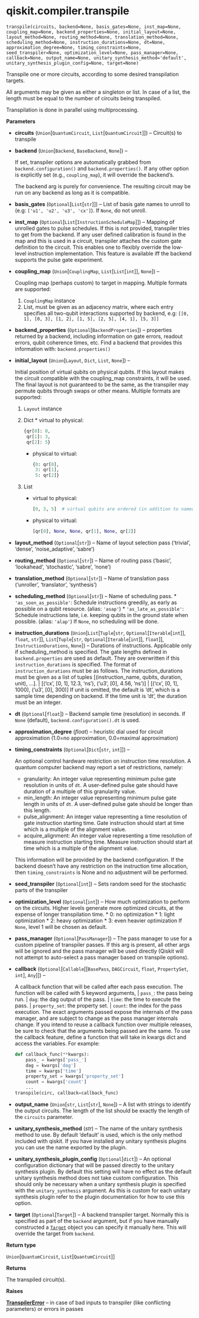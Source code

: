 # qiskit.compiler.transpile

<span id="undefined" />

`transpile(circuits, backend=None, basis_gates=None, inst_map=None, coupling_map=None, backend_properties=None, initial_layout=None, layout_method=None, routing_method=None, translation_method=None, scheduling_method=None, instruction_durations=None, dt=None, approximation_degree=None, timing_constraints=None, seed_transpiler=None, optimization_level=None, pass_manager=None, callback=None, output_name=None, unitary_synthesis_method='default', unitary_synthesis_plugin_config=None, target=None)`

Transpile one or more circuits, according to some desired transpilation targets.

All arguments may be given as either a singleton or list. In case of a list, the length must be equal to the number of circuits being transpiled.

Transpilation is done in parallel using multiprocessing.

**Parameters**

*   **circuits** (`Union`\[`QuantumCircuit`, `List`\[`QuantumCircuit`]]) – Circuit(s) to transpile

*   **backend** (`Union`\[`Backend`, `BaseBackend`, `None`]) –

    If set, transpiler options are automatically grabbed from `backend.configuration()` and `backend.properties()`. If any other option is explicitly set (e.g., `coupling_map`), it will override the backend’s.

    <Admonition title="Note" type="note">
      The backend arg is purely for convenience. The resulting circuit may be run on any backend as long as it is compatible.
    </Admonition>

*   **basis\_gates** (`Optional`\[`List`\[`str`]]) – List of basis gate names to unroll to (e.g: `['u1', 'u2', 'u3', 'cx']`). If `None`, do not unroll.

*   **inst\_map** (`Optional`\[`List`\[`InstructionScheduleMap`]]) – Mapping of unrolled gates to pulse schedules. If this is not provided, transpiler tries to get from the backend. If any user defined calibration is found in the map and this is used in a circuit, transpiler attaches the custom gate definition to the circuit. This enables one to flexibly override the low-level instruction implementation. This feature is available iff the backend supports the pulse gate experiment.

*   **coupling\_map** (`Union`\[`CouplingMap`, `List`\[`List`\[`int`]], `None`]) –

    Coupling map (perhaps custom) to target in mapping. Multiple formats are supported:

    1.  `CouplingMap` instance
    2.  List, must be given as an adjacency matrix, where each entry specifies all two-qubit interactions supported by backend, e.g: `[[0, 1], [0, 3], [1, 2], [1, 5], [2, 5], [4, 1], [5, 3]]`

*   **backend\_properties** (`Optional`\[`BackendProperties`]) – properties returned by a backend, including information on gate errors, readout errors, qubit coherence times, etc. Find a backend that provides this information with: `backend.properties()`

*   **initial\_layout** (`Union`\[`Layout`, `Dict`, `List`, `None`]) –

    Initial position of virtual qubits on physical qubits. If this layout makes the circuit compatible with the coupling\_map constraints, it will be used. The final layout is not guaranteed to be the same, as the transpiler may permute qubits through swaps or other means. Multiple formats are supported:

    1.  `Layout` instance

    2.  Dict \* virtual to physical:

        ```python
        {qr[0]: 0,
         qr[1]: 3,
         qr[2]: 5}
        ```

        *   physical to virtual:

            ```python
            {0: qr[0],
             3: qr[1],
             5: qr[2]}
            ```

    3.  List

        *   virtual to physical:

            ```python
            [0, 3, 5]  # virtual qubits are ordered (in addition to named)
            ```

        *   physical to virtual:

            ```python
            [qr[0], None, None, qr[1], None, qr[2]]
            ```

*   **layout\_method** (`Optional`\[`str`]) – Name of layout selection pass (‘trivial’, ‘dense’, ‘noise\_adaptive’, ‘sabre’)

*   **routing\_method** (`Optional`\[`str`]) – Name of routing pass (‘basic’, ‘lookahead’, ‘stochastic’, ‘sabre’, ‘none’)

*   **translation\_method** (`Optional`\[`str`]) – Name of translation pass (‘unroller’, ‘translator’, ‘synthesis’)

*   **scheduling\_method** (`Optional`\[`str`]) – Name of scheduling pass. \* `'as_soon_as_possible'`: Schedule instructions greedily, as early as possible on a qubit resource. (alias: `'asap'`) \* `'as_late_as_possible'`: Schedule instructions late, i.e. keeping qubits in the ground state when possible. (alias: `'alap'`) If `None`, no scheduling will be done.

*   **instruction\_durations** (`Union`\[`List`\[`Tuple`\[`str`, `Optional`\[`Iterable`\[`int`]], `float`, `str`]], `List`\[`Tuple`\[`str`, `Optional`\[`Iterable`\[`int`]], `float`]], `InstructionDurations`, `None`]) – Durations of instructions. Applicable only if scheduling\_method is specified. The gate lengths defined in `backend.properties` are used as default. They are overwritten if this `instruction_durations` is specified. The format of `instruction_durations` must be as follows. The instruction\_durations must be given as a list of tuples \[(instruction\_name, qubits, duration, unit), …]. | \[(‘cx’, \[0, 1], 12.3, ‘ns’), (‘u3’, \[0], 4.56, ‘ns’)] | \[(‘cx’, \[0, 1], 1000), (‘u3’, \[0], 300)] If unit is omitted, the default is ‘dt’, which is a sample time depending on backend. If the time unit is ‘dt’, the duration must be an integer.

*   **dt** (`Optional`\[`float`]) – Backend sample time (resolution) in seconds. If `None` (default), `backend.configuration().dt` is used.

*   **approximation\_degree** (*float*) – heuristic dial used for circuit approximation (1.0=no approximation, 0.0=maximal approximation)

*   **timing\_constraints** (`Optional`\[`Dict`\[`str`, `int`]]) –

    An optional control hardware restriction on instruction time resolution. A quantum computer backend may report a set of restrictions, namely:

    *   granularity: An integer value representing minimum pulse gate resolution in units of `dt`. A user-defined pulse gate should have duration of a multiple of this granularity value.
    *   min\_length: An integer value representing minimum pulse gate length in units of `dt`. A user-defined pulse gate should be longer than this length.
    *   pulse\_alignment: An integer value representing a time resolution of gate instruction starting time. Gate instruction should start at time which is a multiple of the alignment value.
    *   acquire\_alignment: An integer value representing a time resolution of measure instruction starting time. Measure instruction should start at time which is a multiple of the alignment value.

    This information will be provided by the backend configuration. If the backend doesn’t have any restriction on the instruction time allocation, then `timing_constraints` is None and no adjustment will be performed.

*   **seed\_transpiler** (`Optional`\[`int`]) – Sets random seed for the stochastic parts of the transpiler

*   **optimization\_level** (`Optional`\[`int`]) – How much optimization to perform on the circuits. Higher levels generate more optimized circuits, at the expense of longer transpilation time. \* 0: no optimization \* 1: light optimization \* 2: heavy optimization \* 3: even heavier optimization If `None`, level 1 will be chosen as default.

*   **pass\_manager** (`Optional`\[`PassManager`]) – The pass manager to use for a custom pipeline of transpiler passes. If this arg is present, all other args will be ignored and the pass manager will be used directly (Qiskit will not attempt to auto-select a pass manager based on transpile options).

*   **callback** (`Optional`\[`Callable`\[\[`BasePass`, `DAGCircuit`, `float`, `PropertySet`, `int`], `Any`]]) –

    A callback function that will be called after each pass execution. The function will be called with 5 keyword arguments, | `pass_`: the pass being run. | `dag`: the dag output of the pass. | `time`: the time to execute the pass. | `property_set`: the property set. | `count`: the index for the pass execution. The exact arguments passed expose the internals of the pass manager, and are subject to change as the pass manager internals change. If you intend to reuse a callback function over multiple releases, be sure to check that the arguments being passed are the same. To use the callback feature, define a function that will take in kwargs dict and access the variables. For example:

    ```python
    def callback_func(**kwargs):
        pass_ = kwargs['pass_']
        dag = kwargs['dag']
        time = kwargs['time']
        property_set = kwargs['property_set']
        count = kwargs['count']
        ...
    transpile(circ, callback=callback_func)
    ```

*   **output\_name** (`Union`\[`str`, `List`\[`str`], `None`]) – A list with strings to identify the output circuits. The length of the list should be exactly the length of the `circuits` parameter.

*   **unitary\_synthesis\_method** (*str*) – The name of the unitary synthesis method to use. By default ‘default’ is used, which is the only method included with qiskit. If you have installed any unitary synthesis plugins you can use the name exported by the plugin.

*   **unitary\_synthesis\_plugin\_config** (`Optional`\[`dict`]) – An optional configuration dictionary that will be passed directly to the unitary synthesis plugin. By default this setting will have no effect as the default unitary synthesis method does not take custom configuration. This should only be necessary when a unitary synthesis plugin is specified with the `unitary_synthesis` argument. As this is custom for each unitary synthesis plugin refer to the plugin documentation for how to use this option.

*   **target** (`Optional`\[`Target`]) – A backend transpiler target. Normally this is specified as part of the `backend` argument, but if you have manually constructed a [`Target`](qiskit.transpiler.Target#qiskit.transpiler.Target "qiskit.transpiler.Target") object you can specify it manually here. This will override the target from `backend`.

**Return type**

`Union`\[`QuantumCircuit`, `List`\[`QuantumCircuit`]]

**Returns**

The transpiled circuit(s).

**Raises**

[**TranspilerError**](qiskit.transpiler.TranspilerError#qiskit.transpiler.TranspilerError "qiskit.transpiler.TranspilerError") – in case of bad inputs to transpiler (like conflicting parameters) or errors in passes
